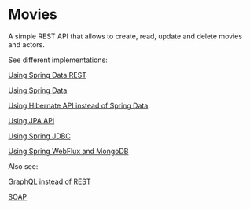 # Movies

A simple REST API that allows to create, read, update and delete movies and actors.

See different implementations:

[Using Spring Data REST](../../tree/spring-data-rest)

[Using Spring Data](../../tree/spring-data)

[Using Hibernate API instead of Spring Data](../../tree/hibernate)

[Using JPA API](../../tree/jpa)

[Using Spring JDBC](../../tree/spring-jdbc)

[Using Spring WebFlux and MongoDB](../../tree/webflux-mongo)

Also see:

[GraphQL instead of REST](../../tree/graphql)

[SOAP](../../tree/soap)
